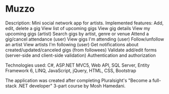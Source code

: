 # Muzzo

Description:
Mini social network app for artists. Implemented features:
Add, edit, delete a gig
View list of upcoming gigs
View gig details
View my upcoming gigs (artist)
Search gigs by artist, genre or venue
Attend a gig/cancel attendance (user)
View gigs I'm attending (user)
Follow/unfollow an artist
View artists I'm following (user)
Get notifications about created/updated/canceled gigs (from followees)
Validate add/edit forms (server-side and client-side validation) 
Authentication and authorization 


Technologies used:
C#, 
ASP.NET MVC5, 
Web API, 
SQL Server, 
Entity Framework 6, 
LINQ, 
JavaScript, 
jQuery, 
HTML, 
CSS,
Bootstrap


The application was created after completing Pluralsight's "Become a full-stack .NET developer" 3-part course by Mosh Hamedani.
